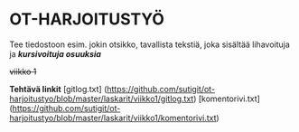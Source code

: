 <h1>OT-HARJOITUSTYÖ</h1>
<p>Tee tiedostoon esim. jokin otsikko, tavallista tekstiä, joka sisältää lihavoituja ja 
  <strong><i>kursivoituja osuuksia</i></strong></p>


~~viikko 1~~

<strong>**Tehtävä linkit**</strong>
[gitlog.txt] (https://github.com/sutigit/ot-harjoitustyo/blob/master/laskarit/viikko1/gitlog.txt)
[komentorivi.txt] (https://github.com/sutigit/ot-harjoitustyo/blob/master/laskarit/viikko1/komentorivi.txt)




